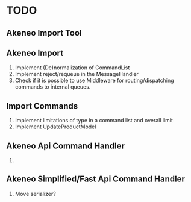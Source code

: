 # TODO

## Akeneo Import Tool


## Akeneo Import

1. Implement (De)normalization of CommandList
1. Implement reject/requeue in the MessageHandler 
1. Check if it is possible to use Middleware for routing/dispatching commands to internal queues.


## Import Commands

1. Implement limitations of type in a command list and overall limit
1. Implement UpdateProductModel


## Akeneo Api Command Handler

1. 

## Akeneo Simplified/Fast Api Command Handler

1. Move serializer?
